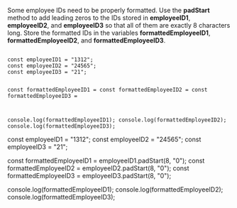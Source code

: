 Some employee IDs need to be properly formatted.
Use the **padStart** method to add leading zeros
to the IDs stored in **employeeID1**, **employeeID2**,
and **employeeID3** so that all of them are exactly
8 characters long.
Store the formatted IDs in the variables **formattedEmployeeID1**,
**formattedEmployeeID2**, and **formattedEmployeeID3**.

<codeblock language="javascript" type="exercise" testMode="fixedInput">
<code>
const employeeID1 = "1312";
const employeeID2 = "24565";
const employeeID3 = "21";

const formattedEmployeeID1 =
const formattedEmployeeID2 =
const formattedEmployeeID3 =

console.log(formattedEmployeeID1);
console.log(formattedEmployeeID2);
console.log(formattedEmployeeID3);
</code>

<solution>
const employeeID1 = "1312";
const employeeID2 = "24565";
const employeeID3 = "21";

const formattedEmployeeID1 = employeeID1.padStart(8, "0");
const formattedEmployeeID2 = employeeID2.padStart(8, "0");
const formattedEmployeeID3 = employeeID3.padStart(8, "0");

console.log(formattedEmployeeID1);
console.log(formattedEmployeeID2);
console.log(formattedEmployeeID3);
</solution>
</codeblock>
